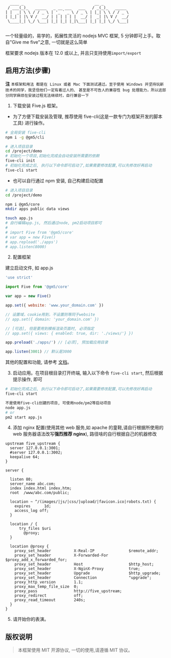 ```
  ____ _                               __ _           
 / ___(_)_   _____   _ __ ___   ___   / _(_)_   _____ 
| |  _| \ \ / / _ \ | '_ ` _ \ / _ \ | |_| \ \ / / _ \
| |_| | |\ V /  __/ | | | | | |  __/ |  _| |\ V /  __/
 \____|_| \_/ \___| |_| |_| |_|\___| |_| |_| \_/ \___|
                                                      
```

一个轻量级的，易学的，拓展性灵活的 nodejs MVC 框架, 5 分钟即可上手。取自"Give me five"之意, 一切就是这么简单

框架要求 nodejs 版本在 12.0 或以上, 并且只支持使用`import/export`

## 启用方法(步骤)

**注**
`本框架和用法 都是在 Linux 或者 Mac 下面测试通过。至于使用 Windows 并坚持玩新技术的同学，我坚信他们一定有着过人的、`
`甚至是不可告人的兼容性 bug 处理能力，所以这部分同学麻烦在安装过程无法继续时，自行兼容一下`

1.  下载安装 Five.js 框架。

  * 为了方便下载安装及管理, 推荐使用 five-cli(这是一款专门为框架开发的脚本工具) 进行操作。

```bash
# 全局安装 five-cli
npm i -g @gm5/cli

# 进入项目目录
cd /project/demo
# 初始化一个项目,初始化完成会自动安装所需要的依赖
five-cli init
# 初始化完成之后, 执行以下命令即可启动了,如果需要修改配置,可以先修改好再启动
five-cli start
```

  * 也可以自行通过 npm 安装, 自己构建启动配置

```bash
# 进入项目目录
cd /project/demo

npm i @gm5/core
mkdir apps public data views

touch app.js
# 自行编辑app.js, 然后通过node, pm2启动项目即可
#
# import Five from '@gm5/core'
# var app = new Five()
# app.repload('./apps')
# app.listen(8000)

```


2.  配置框架

建立启动文件, 如 app.js

```javascript
'use strict'

import Five from '@gm5/core'

var app = new Five()

app.set({ website: 'www.your_domain.com' })

// 设置域，cookie用到，不设置则等同于website
// app.set({ domain: 'your_domain.com' }) 

// [可选], 但是要用到模板渲染页面时, 必须指定
// app.set({ views: { enabled: true, dir: './views/'} }) 

app.preload('./apps/') // [必须], 预加载应用目录

app.listen(3001) // 默认是3000
```

其他的配置和功能, 请参考 [文档](https://github.com/bytedo/gmf.core/wiki)。


3.  启动应用。在项目根目录打开终端, 输入以下命令 `five-cli start`, 然后根据提示操作, 即可

```bash
# 初始化完成之后, 执行以下命令即可启动了,如果需要修改配置,可以先修改好再启动
five-cli start

不是使用five-cli创建的项目, 可使用node/pm2等启动项目
node app.js
# or
pm2 start app.js
```


4.  添加 nginx 配置(使用其他 web 服务,如 apache 的童鞋,请自行根据所使用的 web 服务器语法改写**强烈推荐 nginx**), 路径啥的自行根据自己的机器修改

```nginx
upstream five_upstream {
  server 127.0.0.1:3001;
  #server 127.0.0.1:3002;
  keepalive 64;
}

server {

  listen 80;
  server_name abc.com;
  index index.html index.htm;
  root  /www/abc.com/public;

  location ~ ^/(images/|js/|css/|upload/|favicon.ico|robots.txt) {
    expires      1d;
    access_log off;
  }

  location / {
      try_files $uri
        @proxy;
  }

  location @proxy {
    proxy_set_header          X-Real-IP               $remote_addr;
    proxy_set_header          X-Forwarded-For         $proxy_add_x_forwarded_for;
    proxy_set_header          Host                    $http_host;
    proxy_set_header          X-NginX-Proxy           true;
    proxy_set_header          Upgrade                 $http_upgrade;
    proxy_set_header          Connection              "upgrade";
    proxy_http_version        1.1;
    proxy_max_temp_file_size  0;
    proxy_pass                http://five_upstream;
    proxy_redirect            off;
    proxy_read_timeout        240s;
  }
}
```




5.  请开始你的表演。

## 版权说明

> 本框架使用 MIT 开源协议, 一切的使用,请遵循 MIT 协议。
